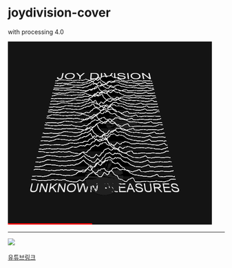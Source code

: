 # joydivision-cover
with processing 4.0

![screenshot](readme/screenshot.png)

---

![](https://img.youtube.com/vi/AEWQrQEJF_M/0.jpg)

[유튜브링크](https://youtu.be/AEWQrQEJF_M)